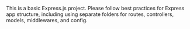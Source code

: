 <!-- Use this file to provide workspace-specific custom instructions to Copilot. For more details, visit https://code.visualstudio.com/docs/copilot/copilot-customization#_use-a-githubcopilotinstructionsmd-file -->

This is a basic Express.js project. Please follow best practices for Express app structure, including using separate folders for routes, controllers, models, middlewares, and config.
